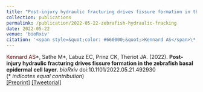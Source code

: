 ```yaml
---
title: "Post-injury hydraulic fracturing drives fissure formation in the zebrafish basal epidermal cell layer"
collection: publications
permalink: /publication/2022-05-22-zebrafish-hydraulic-fracking
date: 2022-05-22
venue: 'bioRxiv'
citation: '<span style=&quot;color: #660000;&quot;>Kennard AS</span>\*, Sathe M\*, Labuz EC, Prinz CK, Theriot JA. (2022). Post-injury hydraulic fracturing drives fissure formation in the zebrafish basal epidermal cell layer. <i>bioRxiv</i> doi:10.1101/2022.05.21.492930'
---
```

<span style="color: #660000;">Kennard AS</span>\*, Sathe M\*, Labuz EC, Prinz CK, Theriot JA. (2022).
<b>Post-injury hydraulic fracturing drives fissure formation in the zebrafish basal epidermal cell layer.</b>
 <i>bioRxiv</i> doi:10.1101/2022.05.21.492930<br>
(\* *indicates equal contribution*)<br>
[\[Preprint\]](https://www.biorxiv.org/content/10.1101/2022.05.21.492930v1)
[\[Tweetorial\]](https://twitter.com/askennard/status/1528751150995890181?s=20&t=NDAmULkyu7a3xNI8YPNi8Q)
